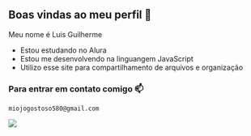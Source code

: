 ## Boas vindas ao meu perfil 🤙

Meu nome é Luis Guilherme

- Estou estudando no Alura
- Estou me desenvolvendo na linguangem JavaScript
- Utilizo esse site para compartilhamento de arquivos e organização

### Para entrar em contato comigo 📫
    
    miojogostoso580@gmail.com

![]( https://media1.tenor.com/m/iL6tf-dTr-gAAAAd/aspas-valorant.gif)
